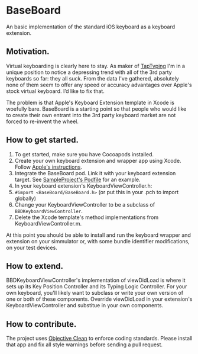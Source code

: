 # BaseBoard

An basic implementation of the standard iOS keyboard as a keyboard extension.

## Motivation.

Virtual keyboarding is clearly here to stay.  As maker of [TapTyping](http://itunes.apple.com/us/app/taptyping/id364237969?mt=8) I'm in a unique position to notice a depressing trend with all of the 3rd party keyboards so far: they all suck. From the data I've gathered, absolutely none of them seem to offer any speed or accuracy advantages over Apple's stock virtual keyboard. I’d like to fix that.

The problem is that Apple's Keyboard Extension template in Xcode is woefully bare. BaseBoard is a starting point so that people who would like to create their own entrant into the 3rd party keyboard market are not forced to re-invent the wheel.

## How to get started.

1. To get started, make sure you have Cocoapods installed.
2. Create your own keyboard extension and wrapper app using Xcode. Follow [Apple's instructions](https://developer.apple.com/library/ios/documentation/General/Conceptual/ExtensibilityPG/Keyboard.html#//apple_ref/doc/uid/TP40014214-CH16-SW7).
3. Integrate the BaseBoard pod. Link it with your keyboard extension target. See [SampleProject's Podfile](https://github.com/adamawolf/BaseBoard/blob/master/SampleProject/Podfile) for an example.
4. In your keyboard extension's KeyboardViewController.h:
  1. ```#import <BaseBoard/BaseBoard.h>``` (or put this in your .pch to import globally)
  2. Change your KeyboardViewController to be a subclass of ```BBDKeyboardViewController```.
  3. Delete the Xcode template's method implementations from KeyboardViewController.m.

At this point you should be able to install and run the keyboard wrapper and extension on your simmulator or, with some bundle identifier modifications, on your test devices.

## How to extend.

BBDKeyboardViewController's implementation of viewDidLoad is where it sets up its Key Position Controller and its Typing Logic Controller. For your own keyboard, you'll likely want to subclass or write your own version of one or both of these components. Override viewDidLoad in your extension's KeyboardViewController and substitue in your own components.

## How to contribute. 

The project uses [Objective Clean](http://objclean.com/) to enforce coding standards. Please install that app and fix all style warnings before sending a pull request.
